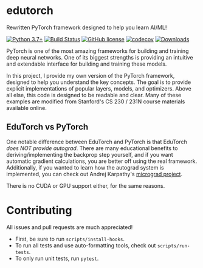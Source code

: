 # edutorch
Rewritten PyTorch framework designed to help you learn AI/ML!

[![Python 3.7+](https://img.shields.io/badge/python-3.7+-blue.svg)](https://www.python.org/downloads/release/python-370/)
[![Build Status](https://travis-ci.com/TylerYep/edutorch.svg?branch=master)](https://travis-ci.com/TylerYep/edutorch)
[![GitHub license](https://img.shields.io/github/license/TylerYep/edutorch)](https://github.com/TylerYep/edutorch/blob/master/LICENSE)
[![codecov](https://codecov.io/gh/TylerYep/edutorch/branch/master/graph/badge.svg)](https://codecov.io/gh/TylerYep/edutorch)
[![Downloads](https://pepy.tech/badge/edutorch)](https://pepy.tech/project/edutorch)

PyTorch is one of the most amazing frameworks for building and training deep neural networks. One of its biggest strengths is providing an intuitive and extendable interface for building and training these models.

In this project, I provide my own version of the PyTorch framework, designed to help you understand the key concepts. The goal is to provide explicit implementations of popular layers, models, and optimizers. Above all else, this code is designed to be readable and clear. Many of these examples are modified from Stanford's CS 230 / 231N course materials available online.

## EduTorch vs PyTorch
One notable difference between EduTorch and PyTorch is that EduTorch _does NOT provide autograd_. There are many educational benefits to deriving/implementing the backprop step yourself, and if you want automatic gradient calculations, you are better off using the real framework. Additionally, if you wanted to learn how the autograd system is implemented, you can check out Andrej Karpathy's [micrograd project](https://github.com/karpathy/micrograd).

There is no CUDA or GPU support either, for the same reasons.

# Contributing
All issues and pull requests are much appreciated!
- First, be sure to run `scripts/install-hooks`.
- To run all tests and use auto-formatting tools, check out `scripts/run-tests`.
- To only run unit tests, run `pytest`.
